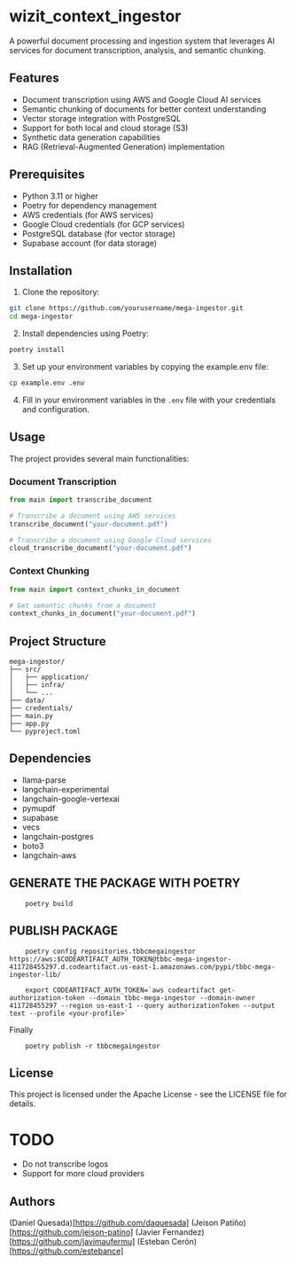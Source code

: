 # wizit_context_ingestor

A powerful document processing and ingestion system that leverages AI services for document transcription, analysis, and semantic chunking.

## Features

- Document transcription using AWS and Google Cloud AI services
- Semantic chunking of documents for better context understanding
- Vector storage integration with PostgreSQL
- Support for both local and cloud storage (S3)
- Synthetic data generation capabilities
- RAG (Retrieval-Augmented Generation) implementation

## Prerequisites

- Python 3.11 or higher
- Poetry for dependency management
- AWS credentials (for AWS services)
- Google Cloud credentials (for GCP services)
- PostgreSQL database (for vector storage)
- Supabase account (for data storage)

## Installation

1. Clone the repository:
```bash
git clone https://github.com/yourusername/mega-ingestor.git
cd mega-ingestor
```

2. Install dependencies using Poetry:
```bash
poetry install
```

3. Set up your environment variables by copying the example.env file:
```bash
cp example.env .env
```

4. Fill in your environment variables in the `.env` file with your credentials and configuration.

## Usage

The project provides several main functionalities:

### Document Transcription

```python
from main import transcribe_document

# Transcribe a document using AWS services
transcribe_document("your-document.pdf")

# Transcribe a document using Google Cloud services
cloud_transcribe_document("your-document.pdf")
```

### Context Chunking

```python
from main import context_chunks_in_document

# Get semantic chunks from a document
context_chunks_in_document("your-document.pdf")
```

## Project Structure

```
mega-ingestor/
├── src/
│   ├── application/
│   ├── infra/
│   └── ...
├── data/
├── credentials/
├── main.py
├── app.py
└── pyproject.toml
```

## Dependencies

- llama-parse
- langchain-experimental
- langchain-google-vertexai
- pymupdf
- supabase
- vecs
- langchain-postgres
- boto3
- langchain-aws

## GENERATE THE PACKAGE WITH POETRY

```
    poetry build
```

## PUBLISH PACKAGE

```
    poetry config repositories.tbbcmegaingestor https://aws:$CODEARTIFACT_AUTH_TOKEN@tbbc-mega-ingestor-411728455297.d.codeartifact.us-east-1.amazonaws.com/pypi/tbbc-mega-ingestor-lib/
```

```
    export CODEARTIFACT_AUTH_TOKEN=`aws codeartifact get-authorization-token --domain tbbc-mega-ingestor --domain-owner 411728455297 --region us-east-1 --query authorizationToken --output text --profile <your-profile>`
```

Finally

```
    poetry publish -r tbbcmegaingestor
```

## License

This project is licensed under the Apache License - see the LICENSE file for details.

# TODO

- Do not transcribe logos
- Support for more cloud providers

## Authors

(Daniel Quesada)[https://github.com/daquesada]
(Jeison Patiño)[https://github.com/jeison-patino]
(Javier Fernandez)[https://github.com/javimaufermu]
(Esteban Cerón)[https://github.com/estebance]
